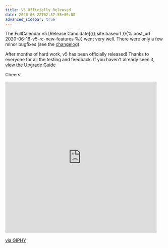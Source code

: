 ```yaml
---
title: V5 Officially Released
date: 2020-06-22T02:37:55+00:00
advanced_sidebar: true
---
```


The FullCalendar v5 [Release Candidate]({{ site.baseurl }}{% post_url 2020-06-16-v5-rc-new-features %}) went very well. There were only a few minor bugfixes (see the [changelog](https://github.com/fullcalendar/fullcalendar/releases/tag/v5.0.0)).

After months of hard work, v5 has been officially released! Thanks to everyone for all the testing and feedback. If you haven't already seen it, <a href='{{ site.baseurl }}/docs/v5/upgrading-from-v4' class='more-link'>view the Upgrade Guide</a>

Cheers!

<iframe src="https://giphy.com/embed/e7PqS0VCIsmi6LKkY4" width="480" height="480" frameBorder="0" class="giphy-embed" allowFullScreen></iframe><p><a href="https://giphy.com/gifs/cheddar-spacex-falcon-9-block-5-e7PqS0VCIsmi6LKkY4">via GIPHY</a></p>
